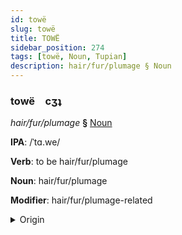 ```yaml
---
id: towë
slug: towë
title: TOWË
sidebar_position: 274
tags: [towë, Noun, Tupian]
description: hair/fur/plumage § Noun
---
```


### towë&emsp;<span kind="abugida">cʒʇ</span>

*hair/fur/plumage* **§** [Noun](../../tags/Noun)

**IPA**: /ˈtɑ.we/

**Verb**: to be hair/fur/plumage

**Noun**: hair/fur/plumage

**Modifier**: hair/fur/plumage-related

<details>
    <summary>Origin</summary>
    Guaraní tague /ta.ˈɰʷe/<br/>
    <em>Tupian Language Family</em>
</details>